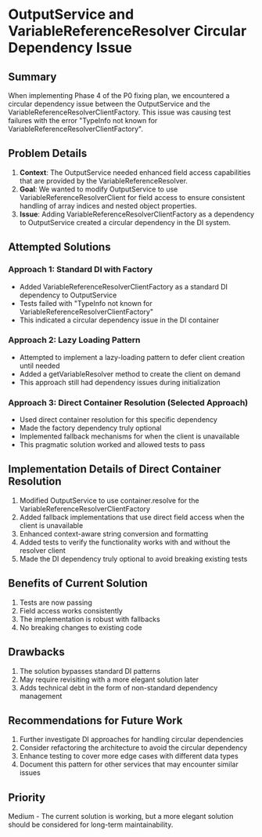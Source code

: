 # OutputService and VariableReferenceResolver Circular Dependency Issue

## Summary

When implementing Phase 4 of the P0 fixing plan, we encountered a circular dependency issue between the OutputService and the VariableReferenceResolverClientFactory. This issue was causing test failures with the error "TypeInfo not known for VariableReferenceResolverClientFactory".

## Problem Details

1. **Context**: The OutputService needed enhanced field access capabilities that are provided by the VariableReferenceResolver.
2. **Goal**: We wanted to modify OutputService to use VariableReferenceResolverClient for field access to ensure consistent handling of array indices and nested object properties.
3. **Issue**: Adding VariableReferenceResolverClientFactory as a dependency to OutputService created a circular dependency in the DI system.

## Attempted Solutions

### Approach 1: Standard DI with Factory
- Added VariableReferenceResolverClientFactory as a standard DI dependency to OutputService
- Tests failed with "TypeInfo not known for VariableReferenceResolverClientFactory"
- This indicated a circular dependency issue in the DI container

### Approach 2: Lazy Loading Pattern
- Attempted to implement a lazy-loading pattern to defer client creation until needed
- Added a getVariableResolver method to create the client on demand
- This approach still had dependency issues during initialization

### Approach 3: Direct Container Resolution (Selected Approach)
- Used direct container resolution for this specific dependency
- Made the factory dependency truly optional
- Implemented fallback mechanisms for when the client is unavailable
- This pragmatic solution worked and allowed tests to pass

## Implementation Details of Direct Container Resolution

1. Modified OutputService to use container.resolve for the VariableReferenceResolverClientFactory 
2. Added fallback implementations that use direct field access when the client is unavailable
3. Enhanced context-aware string conversion and formatting
4. Added tests to verify the functionality works with and without the resolver client
5. Made the DI dependency truly optional to avoid breaking existing tests

## Benefits of Current Solution

1. Tests are now passing
2. Field access works consistently
3. The implementation is robust with fallbacks
4. No breaking changes to existing code

## Drawbacks

1. The solution bypasses standard DI patterns
2. May require revisiting with a more elegant solution later
3. Adds technical debt in the form of non-standard dependency management

## Recommendations for Future Work

1. Further investigate DI approaches for handling circular dependencies
2. Consider refactoring the architecture to avoid the circular dependency
3. Enhance testing to cover more edge cases with different data types
4. Document this pattern for other services that may encounter similar issues

## Priority

Medium - The current solution is working, but a more elegant solution should be considered for long-term maintainability.